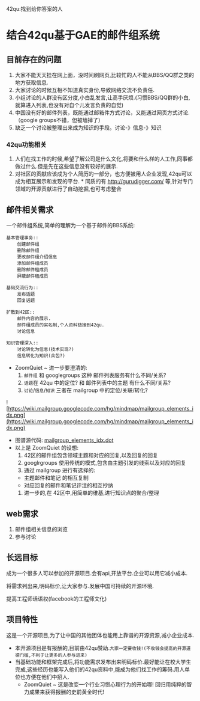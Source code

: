 42qu:找到给你答案的人



# 结合42qu基于GAE的邮件组系统 #

## 目前存在的问题 ##

  1. 大家不能天天挂在网上面，没时间刷网页,比较忙的人不能从BBS/QQ群之类的地方获取信息.
  1. 大家讨论的时候互相不知道真实身份,导致网络交流不负责任.
  1. 小组讨论的人群没有区分度,小白乱发言,让高手厌烦.(习惯BBS/QQ群的小白,就算进入列表,也没有对自个儿发言负责的自觉)
  1. 中国没有好的邮件列表，既能通过邮箱件方式讨论，又能通过网页方式讨论.（google groups不错，但被墙掉了）
  1. 缺乏一个讨论被整理出来成为知识的手段。讨论-》信息-》知识

### 42qu功能相关 ###
  1. 人们在找工作的时候,希望了解公司是什么文化,将要和什么样的人工作,同事都做过什么.但是先在这些信息没有较好的展示.
  1. 对社区的贡献应该成为个人简历的一部分，也方便被用人企业发现,42qu可以成为相互展示和发现的平台.
    * 同质的有 http://gurudigger.com/ 等,针对专门领域的开源贡献进行了自动挖掘,也可考虑整合

## 邮件相关需求 ##
一个邮件组系统,简单的理解为一个基于邮件的BBS系统:
```
基本管理事务::
    创建邮件组
    删除邮件组
    更改邮件组介绍信息
    添加邮件组成员
    删除邮件租成员
    屏蔽邮件租成员

基础交流行为::
    发布话题
    回复话题

扩散到42区::
    邮件内容的展示.
    邮件组成员的实名制,个人资料链接到42qu.
    讨论信息

知识管理深入::
    讨论转化为信息(技术实现?)
    信息转化为知识(众包?)
```

  * ZoomQuiet ~ 进一步要澄清的:
    1. `邮件组` 和 googlegroups 这种 邮件列表服务有什么不同/关系?
    1. `话题`在 42qu 中的定位? 和 邮件列表中的主题 有什么不同/关系?
    1. `讨论`/`信息`/`知识` 三者在 mailgroup 中的定位/关联/转化?

![https://wiki.mailgroup.googlecode.com/hg/mindmap/mailgroup_elements_idx.png](https://wiki.mailgroup.googlecode.com/hg/mindmap/mailgroup_elements_idx.png)
  * 图谱源代码: [mailgroup\_elements\_idx.dot](https://wiki.mailgroup.googlecode.com/hg/mindmap/mailgroup_elements_idx.dot)
  * 以上是 ZoomQuiet 的设想:
    1. 42区的邮件组包含领域主题和对应的回复,以及回复的回复
    1. googlrgroups 使用传统的模式,包含由主题引发的线索以及对应的回复
    1. 通过 mailgroup 进行有选择的:
      * 主题邮件和笔记 的相互复制
      * 对应回复的邮件和笔记评注的相互抄纳
    1. 进一步的,在 42区中,用简单的维基,进行知识点的聚合/整理


## web需求 ##
  1. 邮件组相关信息的浏览
  1. 参与讨论

## 长远目标 ##
成为一个很多人可以参加的开源项目.会有api,开放平台.企业可以用它减小成本.

将需求列出来,明码标价,让大家参与.发展中国可持续的开源环境.

提高工程师话语权(facebook的工程师文化)

## 项目特性 ##
这是一个开源项目,为了让中国的其他团体也能用上靠谱的开源资源,减小企业成本.

  * 本开源项目是有报酬的,目前由42qu赞助.`大家一定要收钱!(不收钱会提高的开源道德门槛,不利于让更多的人参与进来)`
  * 当基础功能和框架完成后,将功能需求发布出来明码标价.最好能让在校大学生完成,这些经历也能写入他们的42qu资料中,能成为他们找工作的筹码.用人单位也方便在他们中招人.
    * ZoomQuiet ~ 这是改变一个行业习惯心理行为的开始哪! 回归用纯粹的智力成果来获得报酬的史前黄金时代!




